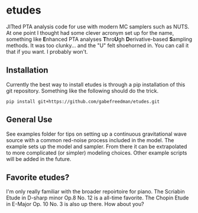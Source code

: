 # etudes
JITted PTA analysis code for use with modern MC samplers such as NUTS. At one point I thought had some clever acronym set up for the name, something like **E**nhanced PTA analyses **T**hro**U**gh **D**erivative-based **S**ampling methods. It was too clunky... and the "U" felt shoehorned in. You can call it that if you want. I probably won't.

## Installation
Currently the best way to install etudes is through a pip installation of this git repository. Something like the following should do the trick.
```
pip install git+https://github.com/gabefreedman/etudes.git
```

## General Use
See examples folder for tips on setting up a continuous gravitational wave source with a common red-noise process included in the model. The example sets up the model and sampler. From there it can be extrapolated to more complicated (or simpler) modeling choices. Other example scripts will be added in the future.

## Favorite etudes?
I'm only really familiar with the broader repoirtoire for piano. The Scriabin Etude in D-sharp minor Op.8 No. 12 is a all-time favorite. The Chopin Etude in E-Major Op. 10 No. 3 is also up there. How about you?

